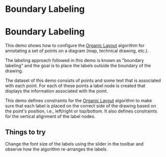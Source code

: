 <!--
 //////////////////////////////////////////////////////////////////////////////
 // @license
 // This file is part of yFiles for HTML 2.6.0.3.
 // Use is subject to license terms.
 //
 // Copyright (c) 2000-2024 by yWorks GmbH, Vor dem Kreuzberg 28,
 // 72070 Tuebingen, Germany. All rights reserved.
 //
 //////////////////////////////////////////////////////////////////////////////
-->
# Boundary Labeling

# Boundary Labeling

This demo shows how to configure the [Organic Layout](https://docs.yworks.com/yfileshtml/#/api/OrganicLayout) algorithm for annotating a set of points on a diagram (map, technical drawing, etc.).

The labeling approach followed in this demo is known as "boundary labeling" and the goal is to place the labels outside the boundary of the drawing.

The dataset of this demo consists of points and some text that is associated with each point. For each of these points a label node is created that displays the information associated with the point.

This demo defines constraints for the [Organic Layout](https://docs.yworks.com/yfileshtml/#/api/OrganicLayout) algorithm to make sure that each label is placed on the correct side of the drawing based on the point's position, i.e., left/right or top/bottom. It also defines constraints for the vertical alignment of the label nodes.

## Things to try

Change the font size of the labels using the slider in the toolbar and observe how the algorithm re-arranges the labels.
